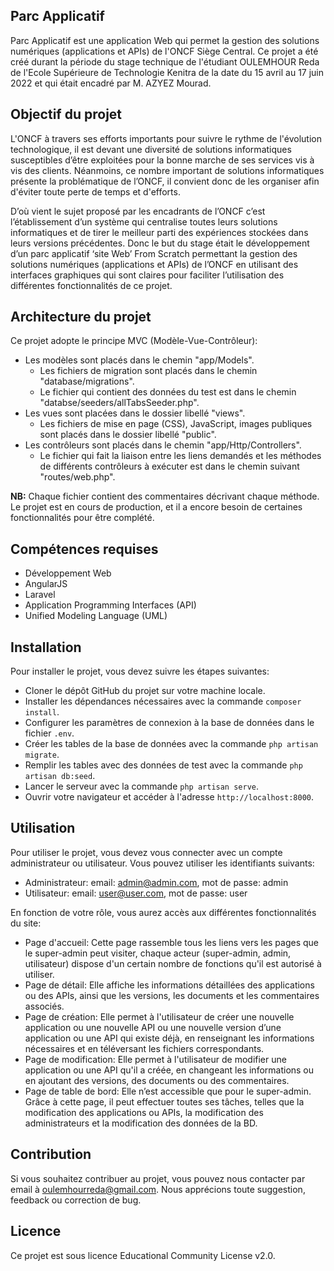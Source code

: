 ## Parc Applicatif

Parc Applicatif est une application Web qui permet la gestion des solutions numériques (applications et APIs) de l'ONCF Siège Central. Ce projet a été créé durant la période du stage technique de l'étudiant OULEMHOUR Reda de l'Ecole Supérieure de Technologie Kenitra de la date du 15 avril au 17 juin 2022 et qui était encadré par M. AZYEZ Mourad.

## Objectif du projet

L'ONCF à travers ses efforts importants pour suivre le rythme de l'évolution technologique, il est devant une diversité de solutions informatiques susceptibles d’être exploitées pour la bonne marche de ses services vis à vis des clients. Néanmoins, ce nombre important de solutions informatiques présente la problématique de l’ONCF, il convient donc de les organiser afin d'éviter toute perte de temps et d'efforts.

D’où vient le sujet proposé par les encadrants de l’ONCF c’est l’établissement d’un système qui centralise toutes leurs solutions informatiques et de tirer le meilleur parti des expériences stockées dans leurs versions précédentes. Donc le but du stage était le développement d’un parc applicatif ‘site Web’ From Scratch permettant la gestion des solutions numériques (applications et APIs) de l’ONCF en utilisant des interfaces graphiques qui sont claires pour faciliter l’utilisation des différentes fonctionnalités de ce projet.

## Architecture du projet

Ce projet adopte le principe MVC (Modèle-Vue-Contrôleur):

- Les modèles sont placés dans le chemin "app/Models".
  - Les fichiers de migration sont placés dans le chemin "database/migrations".
  - Le fichier qui contient des données du test est dans le chemin "databse/seeders/allTabsSeeder.php".
- Les vues sont placées dans le dossier libellé "views".
  - Les fichiers de mise en page (CSS), JavaScript, images publiques sont placés dans le dossier libellé "public".
- Les contrôleurs sont placés dans le chemin "app/Http/Controllers".
  - Le fichier qui fait la liaison entre les liens demandés et les méthodes de différents contrôleurs à exécuter est dans le chemin suivant "routes/web.php".

**NB:**
    Chaque fichier contient des commentaires décrivant chaque méthode.
    Le projet est en cours de production, et il a encore besoin de certaines fonctionnalités pour être complété.

## Compétences requises

- Développement Web
- AngularJS
- Laravel
- Application Programming Interfaces (API)
- Unified Modeling Language (UML)

## Installation

Pour installer le projet, vous devez suivre les étapes suivantes:

- Cloner le dépôt GitHub du projet sur votre machine locale.
- Installer les dépendances nécessaires avec la commande `composer install`.
- Configurer les paramètres de connexion à la base de données dans le fichier `.env`.
- Créer les tables de la base de données avec la commande `php artisan migrate`.
- Remplir les tables avec des données de test avec la commande `php artisan db:seed`.
- Lancer le serveur avec la commande `php artisan serve`.
- Ouvrir votre navigateur et accéder à l'adresse `http://localhost:8000`.

## Utilisation

Pour utiliser le projet, vous devez vous connecter avec un compte administrateur ou utilisateur. Vous pouvez utiliser les identifiants suivants:

- Administrateur: email: admin@admin.com, mot de passe: admin
- Utilisateur: email: user@user.com, mot de passe: user

En fonction de votre rôle, vous aurez accès aux différentes fonctionnalités du site:

- Page d'accueil: Cette page rassemble tous les liens vers les pages que le super-admin peut visiter, chaque acteur (super-admin, admin, utilisateur) dispose d'un certain nombre de fonctions qu'il est autorisé à utiliser.
- Page de détail: Elle affiche les informations détaillées des applications ou des APIs, ainsi que les versions, les documents et les commentaires associés.
- Page de création: Elle permet à l'utilisateur de créer une nouvelle application ou une nouvelle API ou une nouvelle version d’une application ou une API qui existe déjà, en renseignant les informations nécessaires et en téléversant les fichiers correspondants.
- Page de modification: Elle permet à l'utilisateur de modifier une application ou une API qu'il a créée, en changeant les informations ou en ajoutant des versions, des documents ou des commentaires.
- Page de table de bord: Elle n’est accessible que pour le super-admin. Grâce à cette page, il peut effectuer toutes ses tâches, telles que la modification des applications ou APIs, la modification des administrateurs et la modification des données de la BD.

## Contribution

Si vous souhaitez contribuer au projet, vous pouvez nous contacter par email à oulemhourreda@gmail.com. Nous apprécions toute suggestion, feedback ou correction de bug.

## Licence

Ce projet est sous licence Educational Community License v2.0.
